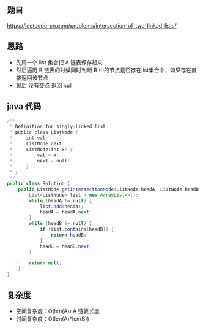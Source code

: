 ## 题目
https://leetcode-cn.com/problems/intersection-of-two-linked-lists/

## 思路
- 先用一个 list 集合把 A 链表保存起来
- 然后遍历 B 链表的时候同时判断 B 中的节点是否存在list集合中，如果存在直接返回该节点
- 最后 没有交点 返回 null

## java 代码
```java
/**
 * Definition for singly-linked list.
 * public class ListNode {
 *     int val;
 *     ListNode next;
 *     ListNode(int x) {
 *         val = x;
 *         next = null;
 *     }
 * }
 */
public class Solution {
    public ListNode getIntersectionNode(ListNode headA, ListNode headB) {
        List<ListNode> list = new ArrayList<>();
        while (headA != null) {
            list.add(headA);
            headA = headA.next;
        }
        while (headB != null) {
            if (list.contains(headB)) {
                return headB;
            }
            headB = headB.next;
        }

        return null;
    }
}
```

## 复杂度
- 空间复杂度：O(len(A)) A 链表长度
- 时间复杂度：O(len(A)*len(B)) 
